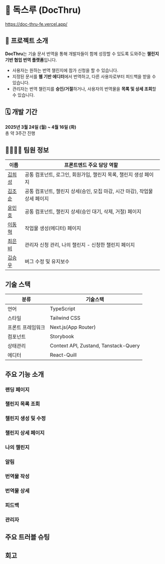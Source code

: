 # 📝 독스루 (DocThru)
https://doc-thru-fe.vercel.app/

## 📌 프로젝트 소개

**DocThru**는 기술 문서 번역을 통해 개발자들이 함께 성장할 수 있도록 도와주는 **챌린지 기반 협업 번역 플랫폼**입니다.

- 사용자는 원하는 번역 챌린지에 참가 신청을 할 수 있습니다.
- 지정된 문서를 **웹 기반 에디터**에서 번역하고, 다른 사용자로부터 피드백을 받을 수 있습니다.
- 관리자는 번역 챌린지를 **승인/거절**하거나, 사용자의 번역물을 **목록 및 상세 조회**할 수 있습니다.

## 🗓️ 개발 기간

**2025년 3월 24일 (월) ~ 4월 16일 (화)**  
총 약 3주간 진행

## 👨‍👩‍👧‍👦 팀원 정보

| 이름 | 프론트엔드 주요 담당 역할 |
|------|----------------------|
| [김희성](https://github.com/HEES56) | 공통 컴포넌트, 로그인, 회원가입, 챌린지 목록, 챌린지 생성 페이지 |
| [김조순](https://github.com/josunkim) | 공통 컴포넌트, 챌린지 상세(승인, 모집 마감, 시간 마감), 작업물 상세 페이지 |
| [윤민호](https://github.com/Bear4243) | 공통 컴포넌트, 챌린지 상세(승인 대기, 삭제, 거절) 페이지 |
| [이동혁](https://github.com/hyuk-dev) | 작업물 생성(에디터) 페이지 |
| [최은비](https://github.com/silverraining) | 관리자 신청 관리, 나의 챌린지 - 신청한 챌린지 페이지 |
| [김승우](https://github.com/stevenkim18) | 버그 수정 및 유지보수 |

## 기술 스택
| 분류 | 기술스택 |
| --- | --- |
| 언어 | TypeScript |
| 스타일 | Tailwind CSS |
| 프론트 프레임워크 | Next.js(App Router) |
| 컴포넌트 | Storybook |
| 상태관리 | Context API, Zustand, Tanstack-Query |
| 에디터 | React-Quill |

## 주요 기능 소개
### 랜딩 페이지

### 챌린지 목록 조회

### 챌린지 생성 및 수정

### 챌린지 상세 페이지

### 나의 챌린지

### 알림

### 번역물 작성

### 번역물 상세

### 피드백

### 관리자

## 주요 트러블 슈팅

## 회고




